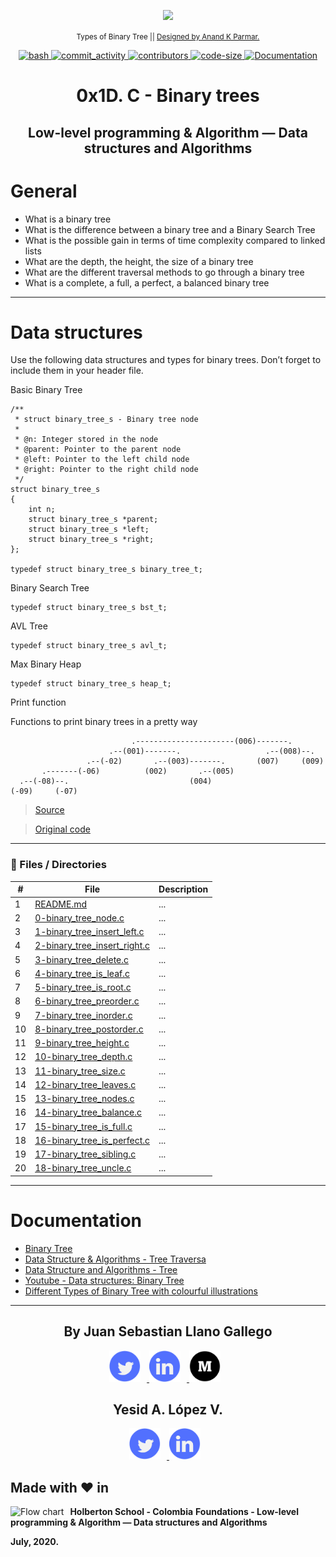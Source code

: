 <p align="center">
     <p align="center">
          <img src="https://github.com/llanojs/Readme_template/blob/master/images/binary_tree.png" width="1100"/>
          <p style="text-align: center;"><small>Types of Binary Tree || <a href="https://medium.com/@anandkparmar">Designed by Anand K Parmar.</a></small></p>
     </p>
     <p align="center">
          <a href="https://github.com/ellerbrock/open-source-badges/">
               <img alt="bash" src="https://badges.frapsoft.com/bash/v1/bash.png?v=103" target="_blank" />
          </a>
          <a href="https://github.com/llanojs/binary_trees/commits/master">
               <img alt="commit_activity" src="https://img.shields.io/github/commit-activity/y/llanojs/binary_trees" target="_blank" />
          </a>
          <a href="https://github.com/llanojs/binary_trees/graphs/contributors">
               <img alt="contributors" src="https://img.shields.io/github/contributors/llanojs/binary_trees" target="_blank" />
          </a>
          <a href="https://github.com/llanojs/binary_trees" target="_blank">
               <img alt="code-size" src="https://img.shields.io/github/languages/code-size/llanojs/binary_trees" />
          </a>
          <a href="https://github.com/llanojs/binary_trees" target="_blank">
               <img alt="Documentation" src="https://img.shields.io/badge/documentation-yes-brightgreen.svg" />
          </a>
     </p>
</p>

<h1 align="center">0x1D. C - Binary trees</h1>

<h2 align="center">Low-level programming & Algorithm ― Data structures and Algorithms </h2>

# General

* What is a binary tree
* What is the difference between a binary tree and a Binary Search Tree
* What is the possible gain in terms of time complexity compared to linked lists
* What are the depth, the height, the size of a binary tree
* What are the different traversal methods to go through a binary tree
* What is a complete, a full, a perfect, a balanced binary tree


---

# Data structures

Use the following data structures and types for binary trees. Don’t forget to include them in your header file.

Basic Binary Tree
```
/**
 * struct binary_tree_s - Binary tree node
 *
 * @n: Integer stored in the node
 * @parent: Pointer to the parent node
 * @left: Pointer to the left child node
 * @right: Pointer to the right child node
 */
struct binary_tree_s
{
    int n;
    struct binary_tree_s *parent;
    struct binary_tree_s *left;
    struct binary_tree_s *right;
};

typedef struct binary_tree_s binary_tree_t;
```

Binary Search Tree
```
typedef struct binary_tree_s bst_t;
```
AVL Tree
```
typedef struct binary_tree_s avl_t;
```
Max Binary Heap
```
typedef struct binary_tree_s heap_t;
```

Print function

Functions to print binary trees in a pretty way

```
                           .----------------------(006)-------.
                      .--(001)-------.                   .--(008)--.
                 .--(-02)       .--(003)-------.       (007)     (009)
       .-------(-06)          (002)       .--(005)
  .--(-08)--.                           (004)
(-09)     (-07)
```
> [Source](https://github.com/holbertonschool/0x1C.c)

> [Original code](http://stackoverflow.com/a/13755911/5184480)
---
### :file_folder: Files / Directories 

#|File|Description
---|---|---
1|[README.md](./README.md)|...
2|[0-binary_tree_node.c ](./0-binary_tree_node.c)|...
3|[1-binary_tree_insert_left.c](./1-binary_tree_insert_left.c)|...
4|[2-binary_tree_insert_right.c](./2-binary_tree_insert_right.c)|...
5|[3-binary_tree_delete.c](./3-binary_tree_delete.c)|...
6|[4-binary_tree_is_leaf.c](./4-binary_tree_is_leaf.c)|...
7|[5-binary_tree_is_root.c](./5-binary_tree_is_root.c)|...
8|[6-binary_tree_preorder.c](./6-binary_tree_preorder.c)|...
9|[7-binary_tree_inorder.c](./7-binary_tree_inorder.c)|...
10|[8-binary_tree_postorder.c](./8-binary_tree_postorder.c)|...
11|[9-binary_tree_height.c](./9-binary_tree_height.c)|...
12|[10-binary_tree_depth.c](./10-binary_tree_depth.c)|...
13|[11-binary_tree_size.c](./11-binary_tree_size.c)|...
14|[12-binary_tree_leaves.c](./12-binary_tree_leaves.c)|...
15|[13-binary_tree_nodes.c](./13-binary_tree_nodes.c)|...
16|[14-binary_tree_balance.c](./14-binary_tree_balance.c)|...
17|[15-binary_tree_is_full.c](./15-binary_tree_is_full.c)|...
18|[16-binary_tree_is_perfect.c](./16-binary_tree_is_perfect.c)|...
19|[17-binary_tree_sibling.c](./17-binary_tree_sibling.c)|...
20|[18-binary_tree_uncle.c](./18-binary_tree_uncle.c)|...

---
# Documentation
* [Binary Tree](https://en.wikipedia.org/wiki/Binary_tree)
* [Data Structure & Algorithms - Tree Traversa](https://www.tutorialspoint.com/data_structures_algorithms/tree_traversal.htm)
* [Data Structure and Algorithms - Tree](https://www.tutorialspoint.com/data_structures_algorithms/tree_data_structure.htm)
* [Youtube - Data structures: Binary Tree](https://www.youtube.com/watch?v=H5JubkIy_p8)
* [Different Types of Binary Tree with colourful illustrations](https://towardsdatascience.com/5-types-of-binary-tree-with-cool-illustrations-9b335c430254)

---
<p align="center">
     <h2 align="center">By Juan Sebastian Llano Gallego</h2>
      <p align="center">
        <a href="https://twitter.com/llanoJS" target="_blank">
            <img alt="twitter_page" src="https://raw.githubusercontent.com/EckoJuan/Readme_template/master/images/twitter.png" style="float: center; margin-right: 10px" height="50" width="50">
        </a>
        <a href="https://www.linkedin.com/in/juansllano/" target="_blank">
            <img alt="linkedin_page" src="https://raw.githubusercontent.com/EckoJuan/Readme_template/master/images/linkedin.png" style="float: center; margin-right: 10px" height="50"  width="50">
        </a>
        <a href="https://medium.com/@juanllano93" target="_blank">
            <img alt="medium_page" src="https://raw.githubusercontent.com/EckoJuan/Readme_template/master/images/medium.png" style="float: center; margin-right: 10px" height="50" width="50">
        </a>
      </p>
     <h2 align="center">Yesid A. López V.</h2>
      <p align="center">
        <a href="https://twitter.com/Yesid4Code" target="_blank">
            <img alt="twitter_page" src="https://raw.githubusercontent.com/EckoJuan/Readme_template/master/images/twitter.png" style="float: center; margin-right: 10px" height="50" width="50">
        </a>
        <a href="https://www.linkedin.com/in/yesid4code-/" target="_blank">
            <img alt="linkedin_page" src="https://raw.githubusercontent.com/EckoJuan/Readme_template/master/images/linkedin.png" style="float: center; margin-right: 10px" height="50"  width="50">
        </a>
      </p>
    
</p>

## Made with :heart: in
<img src="https://www.holbertonschool.com/holberton-logo.png"
     alt="Flow chart"
     style="float: left; margin-right: 10px;">

**Holberton School - Colombia**
**Foundations - Low-level programming & Algorithm ― Data structures and Algorithms**

**July, 2020.**

